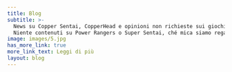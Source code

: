 ```yaml
---
title: Blog
subtitle: >-
  News su Copper Sentai, CopperHead e opinioni non richieste sui giochini.
  Niente contenuti su Power Rangers o Super Sentai, ché mica siamo regazzini.
image: images/5.jpg
has_more_link: true
more_link_text: Leggi di più
layout: blog
---
```

